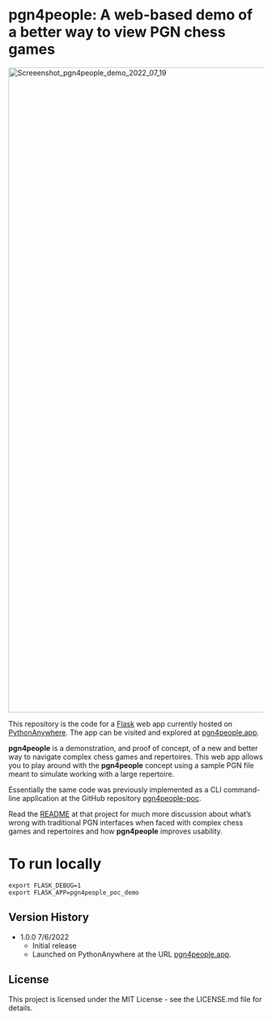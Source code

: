 # pgn4people: A web-based demo of a better way to view PGN chess games

<img width="1274" alt="Screeenshot_pgn4people_demo_2022_07_19" src="https://user-images.githubusercontent.com/8410716/179790645-e354c9fc-8c29-4ef0-94cb-3b7ce9504e78.png">

This repository is the code for a [Flask](https://flask.palletsprojects.com) web app currently hosted on [PythonAnywhere](https://www.pythonanywhere.com/). The app  can be visited and explored at [pgn4people.app](http://127.0.0.1:4991/).

__pgn4people__ is a demonstration, and proof of concept, of a new and better way to navigate complex chess games and repertoires. This web app allows you to play around with the __pgn4people__ concept using a sample PGN file meant to simulate working with a large repertoire.

Essentially the same code was previously implemented as a CLI command-line application at the GitHub repository [pgn4people-poc](https://github.com/jimratliff/pgn4people-poc).

Read the [README](https://github.com/jimratliff/pgn4people-poc/blob/main/README.md) at that project for much more discussion about what’s wrong with traditional PGN interfaces when faced with complex chess games and repertoires and how __pgn4people__ improves usability.

# To run locally
```
export FLASK_DEBUG=1
export FLASK_APP=pgn4people_poc_demo
```

## Version History
* 1.0.0 7/6/2022
    * Initial release
    * Launched on PythonAnywhere at the URL [pgn4people.app](https://www.pgn4people.app/).
<!--
* 0.2
    * Various bug fixes and optimizations
    * See [commit change]() or See [release history]()
* 0.1
    * Initial Release
-->
## License

This project is licensed under the MIT License - see the LICENSE.md file for details.
